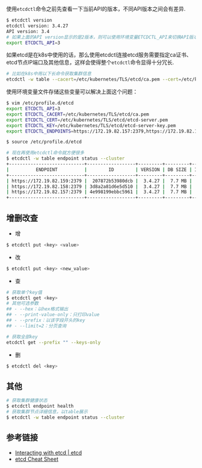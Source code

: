 使用`etcdctl`命令之前先查看一下当前API的版本，不同API版本之间会有差异.
```bash
$ etcdctl version
etcdctl version: 3.4.27
API version: 3.4
# 如果上面的API version显示的是2版本，则可以使用环境变量ETCDCTL_API来切换API版本
export ETCDCTL_API=3
```
如果etcd是在k8s中使用的话，那么使用etcdctl连接etcd服务需要指定ca证书、etcd节点IP端口及其他信息，这样会使得整个`etcdctl`命令显得十分冗长.
```bash
# 比如在k8s中用以下长命令获取集群信息
etcdctl -w table --cacert=/etc/kubernetes/TLS/etcd/ca.pem --cert=/etc/kubernetes/TLS/etcd/etcd-server.pem --key=/etc/kubernetes/TLS/etcd/etcd-server-key.pem --endpoints https://172.19.82.157:2379 endpoint status --cluster
```

使用环境变量文件存储这些变量可以解决上面这个问题：
```bash
$ vim /etc/profile.d/etcd
export ETCDCTL_API=3
export ETCDCTL_CACERT=/etc/kubernetes/TLS/etcd/ca.pem
export ETCDCTL_CERT=/etc/kubernetes/TLS/etcd/etcd-server.pem
export ETCDCTL_KEY=/etc/kubernetes/TLS/etcd/etcd-server-key.pem
export ETCDCTL_ENDPOINTS=https://172.19.82.157:2379,https://172.19.82.158:2379,https://172.19.82.159:2379

$ source /etc/profile.d/etcd

# 现在再使用etcdctl命令就方便很多
$ etcdctl -w table endpoint status --cluster
+----------------------------+------------------+---------+---------+-----------+------------+-----------+------------+--------------------+--------+
|          ENDPOINT          |        ID        | VERSION | DB SIZE | IS LEADER | IS LEARNER | RAFT TERM | RAFT INDEX | RAFT APPLIED INDEX | ERRORS |
+----------------------------+------------------+---------+---------+-----------+------------+-----------+------------+--------------------+--------+
| https://172.19.82.159:2379 |  207872b53980dcb |  3.4.27 |  7.7 MB |      true |      false |      1304 |     561313 |             561313 |        |
| https://172.19.82.158:2379 | 3d8a2a81d6e5d510 |  3.4.27 |  7.7 MB |     false |      false |      1304 |     561313 |             561313 |        |
| https://172.19.82.157:2379 | 4e998199ebbc5961 |  3.4.27 |  7.7 MB |     false |      false |      1304 |     561313 |             561313 |        |
+----------------------------+------------------+---------+---------+-----------+------------+-----------+------------+--------------------+--------+
```
## 增删改查
- 增
```bash
$ etcdctl put <key> <value>
```
- 改
```bash
$ etcdctl put <key> <new_value>
```
- 查
```bash
# 获取单个key值
$ etcdctl get <key>
# 其他可选参数
## - --hex：以hex格式输出
## - --print-value-only：只打印value
## - --prefix：以该字段开头的key
## - --limit=2：分页查询

# 获取全部key
etcdctl get --prefix "" --keys-only
```
- 删
```bash
$ etcdctl del <key>
```
## 其他
```bash
# 获取集群健康状态
$ etcdctl endpoint health
# 获取集群节点详细信息，以table展示
$ etcdctl -w table endpoint status --cluster
```
## 参考链接
- [Interacting with etcd | etcd](https://etcd.io/docs/v3.4/dev-guide/interacting_v3/)
- [etcd Cheat Sheet](https://lzone.de/cheat-sheet/etcd)